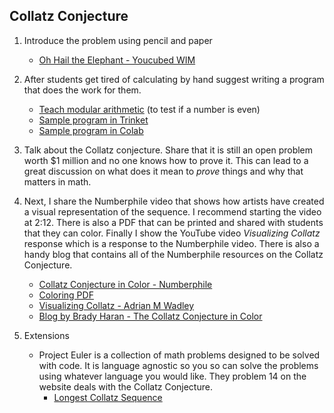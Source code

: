 ## Collatz Conjecture
1. Introduce the problem using pencil and paper    
    - [Oh Hail the Elephant - Youcubed WIM](https://www.youcubed.org/wp-content/uploads/2019/08/WIM-Oh-Hail-the-Elephant-Grades-6-8.pdf)
3. After students get tired of calculating by hand suggest writing a program that does the work for them. 
    - [Teach modular arithmetic](https://youtu.be/5OjZWSdxlU0) (to test if a number is even)
    - [Sample program in Trinket](https://trinket.io/python/37fae0a0f9)
    - [Sample program in Colab ](https://colab.research.google.com/drive/1KM3fXUNxg_KuiYvTGVckDt_MU3yzQGk4?usp=sharing)
 
4. Talk about the Collatz conjecture. Share that it is still an open problem worth $1 million and no one knows how to prove it. This can lead to a great discussion on what does it mean to *prove* things and why that matters in math. 
5. Next, I share the Numberphile video that shows how artists have created a visual representation of the sequence. I recommend starting the video at 2:12. There is also a PDF that can be printed and shared with students that they can color. Finally I show the YouTube video *Visualizing Collatz* response which is a response to the Numberphile video. There is also a handy blog that contains all of the Numberphile resources on the Collatz Conjecture. 
    - [Collatz Conjecture in Color - Numberphile](https://www.youtube.com/watch?v=LqKpkdRRLZw)
    - [Coloring PDF](https://static1.squarespace.com/static/548b5b70e4b0b57ba182907d/t/58da8df81b10e35ee212221a/1490718217324/seaweed_file.jpg)
    - [Visualizing Collatz - Adrian M Wadley ](https://www.youtube.com/channel/UC_Izu8EyqRjJBdWM9wLhWlg)
    - [Blog by Brady Haran - The Collatz Conjecture in Color](https://www.bradyharanblog.com/blog/the-collatz-conjecture-in-colour)
6. Extensions
    - Project Euler is a collection of math problems designed to be solved with code. It is language agnostic so you so can solve the problems using whatever language you would like. They problem 14 on the website deals with the Collatz Conjecture.
        - [Longest Collatz Sequence](https://projecteuler.net/problem=14)


